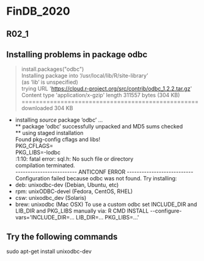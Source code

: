 # FinDB_2020
## R02_1
## Installing problems in package odbc 

> install.packages("odbc")  
Installing package into ‘/usr/local/lib/R/site-library’  
(as ‘lib’ is unspecified)  
trying URL 'https://cloud.r-project.org/src/contrib/odbc_1.2.2.tar.gz'  
Content type 'application/x-gzip' length 311557 bytes (304 KB)  
==================================================  
downloaded 304 KB  
* installing *source* package ‘odbc’ ...  
** package ‘odbc’ successfully unpacked and MD5 sums checked  
** using staged installation  
Found pkg-config cflags and libs!  
PKG_CFLAGS=  
PKG_LIBS=-lodbc  
<stdin>:1:10: fatal error: sql.h: No such file or directory  
compilation terminated.  
------------------------- ANTICONF ERROR ---------------------------
Configuration failed because odbc was not found. Try installing:
 * deb: unixodbc-dev (Debian, Ubuntu, etc)
 * rpm: unixODBC-devel (Fedora, CentOS, RHEL)
 * csw: unixodbc_dev (Solaris)
 * brew: unixodbc (Mac OSX)
To use a custom odbc set INCLUDE_DIR and LIB_DIR and PKG_LIBS manually via:
R CMD INSTALL --configure-vars='INCLUDE_DIR=... LIB_DIR=... PKG_LIBS=...'

## Try the following commands
sudo apt-get install unixodbc-dev

